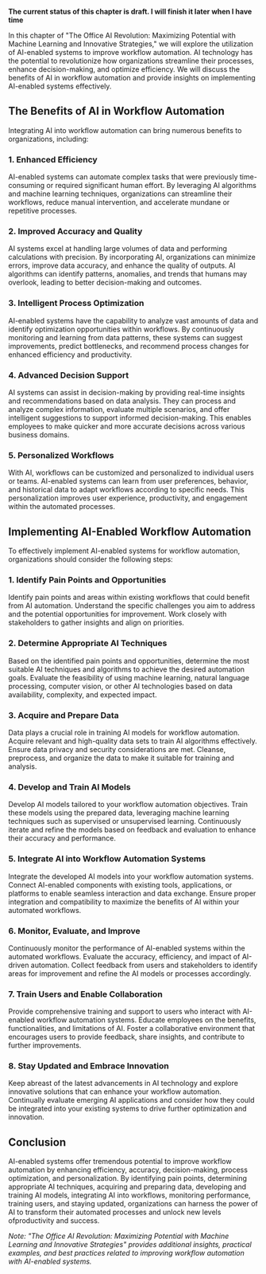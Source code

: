 **The current status of this chapter is draft. I will finish it later when I have time**

In this chapter of "The Office AI Revolution: Maximizing Potential with Machine Learning and Innovative Strategies," we will explore the utilization of AI-enabled systems to improve workflow automation. AI technology has the potential to revolutionize how organizations streamline their processes, enhance decision-making, and optimize efficiency. We will discuss the benefits of AI in workflow automation and provide insights on implementing AI-enabled systems effectively.

The Benefits of AI in Workflow Automation
-----------------------------------------

Integrating AI into workflow automation can bring numerous benefits to organizations, including:

### 1. Enhanced Efficiency

AI-enabled systems can automate complex tasks that were previously time-consuming or required significant human effort. By leveraging AI algorithms and machine learning techniques, organizations can streamline their workflows, reduce manual intervention, and accelerate mundane or repetitive processes.

### 2. Improved Accuracy and Quality

AI systems excel at handling large volumes of data and performing calculations with precision. By incorporating AI, organizations can minimize errors, improve data accuracy, and enhance the quality of outputs. AI algorithms can identify patterns, anomalies, and trends that humans may overlook, leading to better decision-making and outcomes.

### 3. Intelligent Process Optimization

AI-enabled systems have the capability to analyze vast amounts of data and identify optimization opportunities within workflows. By continuously monitoring and learning from data patterns, these systems can suggest improvements, predict bottlenecks, and recommend process changes for enhanced efficiency and productivity.

### 4. Advanced Decision Support

AI systems can assist in decision-making by providing real-time insights and recommendations based on data analysis. They can process and analyze complex information, evaluate multiple scenarios, and offer intelligent suggestions to support informed decision-making. This enables employees to make quicker and more accurate decisions across various business domains.

### 5. Personalized Workflows

With AI, workflows can be customized and personalized to individual users or teams. AI-enabled systems can learn from user preferences, behavior, and historical data to adapt workflows according to specific needs. This personalization improves user experience, productivity, and engagement within the automated processes.

Implementing AI-Enabled Workflow Automation
-------------------------------------------

To effectively implement AI-enabled systems for workflow automation, organizations should consider the following steps:

### 1. Identify Pain Points and Opportunities

Identify pain points and areas within existing workflows that could benefit from AI automation. Understand the specific challenges you aim to address and the potential opportunities for improvement. Work closely with stakeholders to gather insights and align on priorities.

### 2. Determine Appropriate AI Techniques

Based on the identified pain points and opportunities, determine the most suitable AI techniques and algorithms to achieve the desired automation goals. Evaluate the feasibility of using machine learning, natural language processing, computer vision, or other AI technologies based on data availability, complexity, and expected impact.

### 3. Acquire and Prepare Data

Data plays a crucial role in training AI models for workflow automation. Acquire relevant and high-quality data sets to train AI algorithms effectively. Ensure data privacy and security considerations are met. Cleanse, preprocess, and organize the data to make it suitable for training and analysis.

### 4. Develop and Train AI Models

Develop AI models tailored to your workflow automation objectives. Train these models using the prepared data, leveraging machine learning techniques such as supervised or unsupervised learning. Continuously iterate and refine the models based on feedback and evaluation to enhance their accuracy and performance.

### 5. Integrate AI into Workflow Automation Systems

Integrate the developed AI models into your workflow automation systems. Connect AI-enabled components with existing tools, applications, or platforms to enable seamless interaction and data exchange. Ensure proper integration and compatibility to maximize the benefits of AI within your automated workflows.

### 6. Monitor, Evaluate, and Improve

Continuously monitor the performance of AI-enabled systems within the automated workflows. Evaluate the accuracy, efficiency, and impact of AI-driven automation. Collect feedback from users and stakeholders to identify areas for improvement and refine the AI models or processes accordingly.

### 7. Train Users and Enable Collaboration

Provide comprehensive training and support to users who interact with AI-enabled workflow automation systems. Educate employees on the benefits, functionalities, and limitations of AI. Foster a collaborative environment that encourages users to provide feedback, share insights, and contribute to further improvements.

### 8. Stay Updated and Embrace Innovation

Keep abreast of the latest advancements in AI technology and explore innovative solutions that can enhance your workflow automation. Continually evaluate emerging AI applications and consider how they could be integrated into your existing systems to drive further optimization and innovation.

Conclusion
----------

AI-enabled systems offer tremendous potential to improve workflow automation by enhancing efficiency, accuracy, decision-making, process optimization, and personalization. By identifying pain points, determining appropriate AI techniques, acquiring and preparing data, developing and training AI models, integrating AI into workflows, monitoring performance, training users, and staying updated, organizations can harness the power of AI to transform their automated processes and unlock new levels ofproductivity and success.

*Note: "The Office AI Revolution: Maximizing Potential with Machine Learning and Innovative Strategies" provides additional insights, practical examples, and best practices related to improving workflow automation with AI-enabled systems.*
